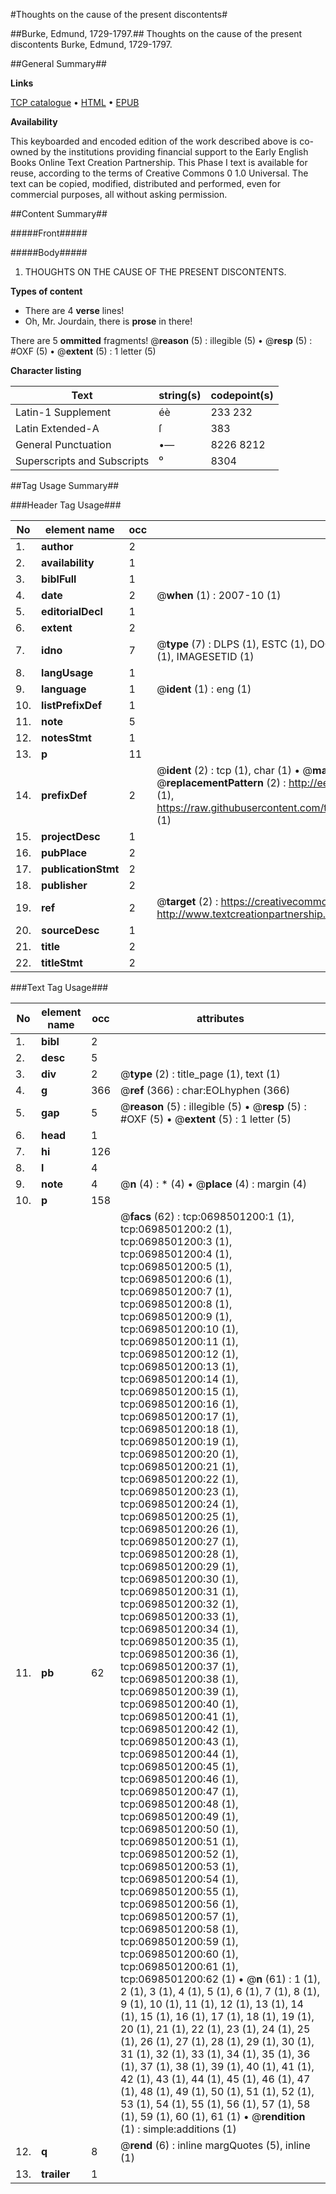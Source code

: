 #Thoughts on the cause of the present discontents#

##Burke, Edmund, 1729-1797.##
Thoughts on the cause of the present discontents
Burke, Edmund, 1729-1797.

##General Summary##

**Links**

[TCP catalogue](http://www.ota.ox.ac.uk/tcp/)  • 
[HTML](http://tei.it.ox.ac.uk/tcp/Texts-HTML/free/004/004903072.html)  • 
[EPUB](http://tei.it.ox.ac.uk/tcp/Texts-EPUB/free/004/004903072.epub)

**Availability**

This keyboarded and encoded edition of the
	       work described above is co-owned by the institutions
	       providing financial support to the Early English Books
	       Online Text Creation Partnership. This Phase I text is
	       available for reuse, according to the terms of Creative
	       Commons 0 1.0 Universal. The text can be copied,
	       modified, distributed and performed, even for
	       commercial purposes, all without asking permission.


##Content Summary##

#####Front#####

#####Body#####

1. THOUGHTS ON THE CAUSE OF THE PRESENT DISCONTENTS.

**Types of content**

  * There are 4 **verse** lines!
  * Oh, Mr. Jourdain, there is **prose** in there!

There are 5 **ommitted** fragments! 
 @__reason__ (5) : illegible (5)  •  @__resp__ (5) : #OXF (5)  •  @__extent__ (5) : 1 letter (5)

**Character listing**


|Text|string(s)|codepoint(s)|
|---|---|---|
|Latin-1 Supplement|éè|233 232|
|Latin Extended-A|ſ|383|
|General Punctuation|•—|8226 8212|
|Superscripts             and Subscripts|⁰|8304|

##Tag Usage Summary##

###Header Tag Usage###

|No|element name|occ|attributes|
|---|---|---|---|
|1.|__author__|2||
|2.|__availability__|1||
|3.|__biblFull__|1||
|4.|__date__|2| @__when__ (1) : 2007-10 (1)|
|5.|__editorialDecl__|1||
|6.|__extent__|2||
|7.|__idno__|7| @__type__ (7) : DLPS (1), ESTC (1), DOCNO (1), TCP (1), GALEDOCNO (1), CONTENTSET (1), IMAGESETID (1)|
|8.|__langUsage__|1||
|9.|__language__|1| @__ident__ (1) : eng (1)|
|10.|__listPrefixDef__|1||
|11.|__note__|5||
|12.|__notesStmt__|1||
|13.|__p__|11||
|14.|__prefixDef__|2| @__ident__ (2) : tcp (1), char (1)  •  @__matchPattern__ (2) : ([0-9\-]+):([0-9IVX]+) (1), (.+) (1)  •  @__replacementPattern__ (2) : http://eebo.chadwyck.com/downloadtiff?vid=$1&page=$2 (1), https://raw.githubusercontent.com/textcreationpartnership/Texts/master/tcpchars.xml#$1 (1)|
|15.|__projectDesc__|1||
|16.|__pubPlace__|2||
|17.|__publicationStmt__|2||
|18.|__publisher__|2||
|19.|__ref__|2| @__target__ (2) : https://creativecommons.org/publicdomain/zero/1.0/ (1), http://www.textcreationpartnership.org/docs/. (1)|
|20.|__sourceDesc__|1||
|21.|__title__|2||
|22.|__titleStmt__|2||


###Text Tag Usage###

|No|element name|occ|attributes|
|---|---|---|---|
|1.|__bibl__|2||
|2.|__desc__|5||
|3.|__div__|2| @__type__ (2) : title_page (1), text (1)|
|4.|__g__|366| @__ref__ (366) : char:EOLhyphen (366)|
|5.|__gap__|5| @__reason__ (5) : illegible (5)  •  @__resp__ (5) : #OXF (5)  •  @__extent__ (5) : 1 letter (5)|
|6.|__head__|1||
|7.|__hi__|126||
|8.|__l__|4||
|9.|__note__|4| @__n__ (4) : * (4)  •  @__place__ (4) : margin (4)|
|10.|__p__|158||
|11.|__pb__|62| @__facs__ (62) : tcp:0698501200:1 (1), tcp:0698501200:2 (1), tcp:0698501200:3 (1), tcp:0698501200:4 (1), tcp:0698501200:5 (1), tcp:0698501200:6 (1), tcp:0698501200:7 (1), tcp:0698501200:8 (1), tcp:0698501200:9 (1), tcp:0698501200:10 (1), tcp:0698501200:11 (1), tcp:0698501200:12 (1), tcp:0698501200:13 (1), tcp:0698501200:14 (1), tcp:0698501200:15 (1), tcp:0698501200:16 (1), tcp:0698501200:17 (1), tcp:0698501200:18 (1), tcp:0698501200:19 (1), tcp:0698501200:20 (1), tcp:0698501200:21 (1), tcp:0698501200:22 (1), tcp:0698501200:23 (1), tcp:0698501200:24 (1), tcp:0698501200:25 (1), tcp:0698501200:26 (1), tcp:0698501200:27 (1), tcp:0698501200:28 (1), tcp:0698501200:29 (1), tcp:0698501200:30 (1), tcp:0698501200:31 (1), tcp:0698501200:32 (1), tcp:0698501200:33 (1), tcp:0698501200:34 (1), tcp:0698501200:35 (1), tcp:0698501200:36 (1), tcp:0698501200:37 (1), tcp:0698501200:38 (1), tcp:0698501200:39 (1), tcp:0698501200:40 (1), tcp:0698501200:41 (1), tcp:0698501200:42 (1), tcp:0698501200:43 (1), tcp:0698501200:44 (1), tcp:0698501200:45 (1), tcp:0698501200:46 (1), tcp:0698501200:47 (1), tcp:0698501200:48 (1), tcp:0698501200:49 (1), tcp:0698501200:50 (1), tcp:0698501200:51 (1), tcp:0698501200:52 (1), tcp:0698501200:53 (1), tcp:0698501200:54 (1), tcp:0698501200:55 (1), tcp:0698501200:56 (1), tcp:0698501200:57 (1), tcp:0698501200:58 (1), tcp:0698501200:59 (1), tcp:0698501200:60 (1), tcp:0698501200:61 (1), tcp:0698501200:62 (1)  •  @__n__ (61) : 1 (1), 2 (1), 3 (1), 4 (1), 5 (1), 6 (1), 7 (1), 8 (1), 9 (1), 10 (1), 11 (1), 12 (1), 13 (1), 14 (1), 15 (1), 16 (1), 17 (1), 18 (1), 19 (1), 20 (1), 21 (1), 22 (1), 23 (1), 24 (1), 25 (1), 26 (1), 27 (1), 28 (1), 29 (1), 30 (1), 31 (1), 32 (1), 33 (1), 34 (1), 35 (1), 36 (1), 37 (1), 38 (1), 39 (1), 40 (1), 41 (1), 42 (1), 43 (1), 44 (1), 45 (1), 46 (1), 47 (1), 48 (1), 49 (1), 50 (1), 51 (1), 52 (1), 53 (1), 54 (1), 55 (1), 56 (1), 57 (1), 58 (1), 59 (1), 60 (1), 61 (1)  •  @__rendition__ (1) : simple:additions (1)|
|12.|__q__|8| @__rend__ (6) : inline margQuotes (5), inline (1)|
|13.|__trailer__|1||
